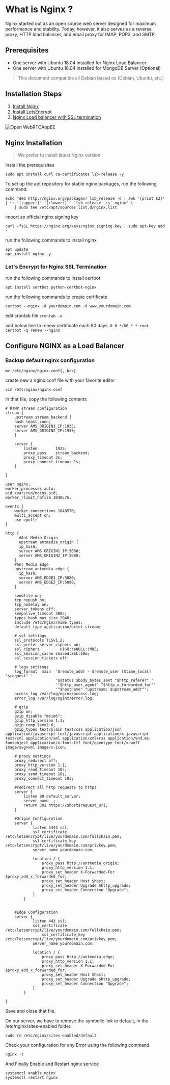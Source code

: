 # What is Nginx ?

Nginx started out as an open source web server designed for maximum performance and stability. Today, however, it also serves as a reverse proxy, HTTP load balancer, and email proxy for IMAP, POP3, and SMTP.

## Prerequisites
* One server with Ubuntu 18.04 installed for Nginx Load Balancer
* One server with Ubuntu 18.04 installed for MongoDB Server (Optional)

> This document compatible all Debian based os (Debian, Ubuntu, etc.)
## Installation Steps
1. [Install Nginx](#Nginx-Installation)
2. [Install LetsEncrypt](#Let's-Encrypt-for-Nginx-SSL-Termination)
3. [Nginx Load balancer with SSL termination](#Configure-NGINX-as-a-Load-Balancer)

![Open WebRTCAppEE](images/origin_edge.png)

## Nginx Installation
> We prefer to install latest Nginx version

Install the prerequisites

`sudo apt install curl ca-certificates lsb-release -y`

To set up the apt repository for stable nginx packages, run the following command:
```
echo "deb http://nginx.org/packages/`lsb_release -d | awk '{print $2}' | tr '[:upper:]' '[:lower:]'` `lsb_release -cs` nginx" \
    | sudo tee /etc/apt/sources.list.d/nginx.list
```
import an official nginx signing key

`curl -fsSL https://nginx.org/keys/nginx_signing.key | sudo apt-key add -`

run the following commands to install nginx
```
apt update 
apt install nginx -y
```
### Let's Encrypt for Nginx SSL Termination
run the following commands to install certbot
```
apt install certbot python-certbot-nginx
```
run the following commands to create certificate
```
certbot --nginx -d yourdomain.com -d www.yourdomain.com
```
edit crontab file
`crontab -e`

add below line to renew certificate each 80 days.
`0 0 */80 * * root certbot -q renew --nginx`

## Configure NGINX as a Load Balancer

### Backup default nginx configuration
`mv /etc/nginx/nginx.conf{,_bck}`

create new a nginx.conf file with your favorite editor

`vim /etc/nginx/nginx.conf`

In that file, copy the following contents
```
# RTMP stream configuration
stream {
    upstream stream_backend {
	hash least_conn;
	server AMS_ORIGIN1_IP:1935;
    server AMS_ORIGIN2_IP:1935;
    }
    
    server {
        listen        1935;
        proxy_pass    stream_backend;
        proxy_timeout 3s;
        proxy_connect_timeout 1s;
    }
    
}

user nginx;
worker_processes auto;
pid /var/run/nginx.pid;
worker_rlimit_nofile 1048576;

events {
    worker_connections 1048576;
    multi_accept on;
    use epoll;
}

http {
      #Ant Media Origin
      upstream antmedia_origin {
      ip_hash;
      server AMS_ORIGIN1_IP:5080;
      server AMS_ORIGIN2_IP:5080;
    }
    #Ant Media Edge
    upstream antmedia_edge {
      ip_hash;
      server AMS_EDGE1_IP:5080;
      server AMS_EDGE2_IP:5080;
    }

    sendfile on;
    tcp_nopush on;
    tcp_nodelay on;
    server_tokens off;
    keepalive_timeout 300s;
    types_hash_max_size 2048;
    include /etc/nginx/mime.types;
    default_type application/octet-stream;

    # ssl settings
    ssl_protocols TLSv1.2;
    ssl_prefer_server_ciphers on;
    ssl_ciphers         HIGH:!aNULL:!MD5;
    ssl_session_cache shared:SSL:50m;
    ssl_session_tickets off;

    # logs settings
    log_format  main  '$remote_addr - $remote_user [$time_local] "$request" '
                      '$status $body_bytes_sent "$http_referer" '
                      '"$http_user_agent" "$http_x_forwarded_for"'
		              '"$hostname" "upstream: $upstream_addr"';
    access_log /var/log/nginx/access.log;
    error_log /var/log/nginx/error.log;

    # gzip
    gzip on;
    gzip_disable "msie6";
    gzip_http_version 1.1;
    gzip_comp_level 6;
    gzip_types text/plain text/css application/json application/javascript text/javascript application/x-javascript text/xml application/xml application/xml+rss application/vnd.ms-fontobject application/x-font-ttf font/opentype font/x-woff image/svg+xml image/x-icon;

    # proxy settings
    proxy_redirect off;
    proxy_http_version 1.1;
    proxy_read_timeout 10s;
    proxy_send_timeout 10s;
    proxy_connect_timeout 10s;
     
    #redirect all http requests to https
    server {
        listen 80 default_server;
        server_name _;
        return 301 https://$host$request_uri;
    }  

    #Origin Configuration
    server {
            listen 5443 ssl;
            ssl_certificate /etc/letsencrypt/live/yourdomain.com/fullchain.pem;
            ssl_certificate_key /etc/letsencrypt/live/yourdomain.com/privkey.pem;
            server_name yourdomain.com;

            location / {
                proxy_pass http://antmedia_origin;
    	    	proxy_http_version 1.1;
                proxy_set_header X-Forwarded-For $proxy_add_x_forwarded_for;
                proxy_set_header Host $host;
                proxy_set_header Upgrade $http_upgrade;
                proxy_set_header Connection "Upgrade";
            }
        }
    
    
    #Edge Configuration
    server {
            listen 443 ssl;
	        ssl_certificate /etc/letsencrypt/live/yourdomain.com/fullchain.pem;
                ssl_certificate_key /etc/letsencrypt/live/yourdomain.com/privkey.pem;
	        server_name yourdomain.com;

 	        location / {
                proxy_pass http://antmedia_edge;
                proxy_http_version 1.1;
                proxy_set_header X-Forwarded-For $proxy_add_x_forwarded_for;
                proxy_set_header Host $host;
                proxy_set_header Upgrade $http_upgrade;
                proxy_set_header Connection "Upgrade";
            }
        }

}

```
Save and close that file.

On our server, we have to remove the symbolic link to default, in the /etc/nginx/sites-enabled folder.

`sudo rm /etc/nginx/sites-enabled/default`

Check your configuration for any Error using the following command.

`nginx -t`

And Finally Enable and Restart nginx service
```
systemctl enable nginx
systemctl restart nginx
```
